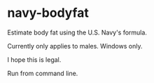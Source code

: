 # navy-bodyfat
Estimate body fat using the U.S. Navy's formula.

Currently only applies to males. Windows only.

I hope this is legal.

Run from command line. 
